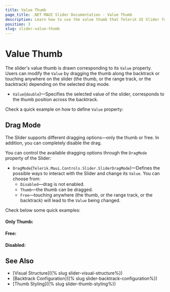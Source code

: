```yaml
---
title: Value Thumb
page_title: .NET MAUI Slider Documentation - Value Thumb
description: Learn how to use the value thumb that Telerik UI Slider for .NET MAUI control provides.
position: 3
slug: slider-value-thumb
---
```


# Value Thumb

The slider's value thumb is drawn corresponding to its `Value` property. Users can modify the `Value` by dragging the thumb along the backtrack or touching anywhere on the slider (the thumb, or the range track, or the backtrack) depending on the selected drag mode.

* `Value`(`double`)&mdash;Specifies the selected value of the slider, corresponds to the thumb position across the backtrack.

Check a quick example on how to define `Value` property:

<snippet id='slider-getting-started-xaml' />

## Drag Mode

The Slider supports different dragging options&mdash;only the thumb or free. In addition, you can completely disable the drag. 

You can control the available dragging options through the `DragMode` property of the Slider:

* `DragMode`(`Telerik.Maui.Controls.Slider.SliderDragMode`)&mdash;Defines the possible ways to interact with the Slider and change its `Value`. You can choose from:
    * `Disabled`&mdash;drag is not enabled.
    * `Thumb`&mdash;the thumb can be dragged.
    * `Free`&mdash;touching anywhere (the thumb, or the range track, or the backtrack) will lead to the `Value` being changed.
 
Check below some quick examples:

#### Only Thumb:

<snippet id='slider-drag-thumb-xaml' />

#### Free:

<snippet id='slider-drag-free-xaml' />

#### Disabled:

<snippet id='slider-drag-disabled-xaml' />

## See Also

- [Visual Structure]({% slug slider-visual-structure%})
- [Backtrack Configuration]({% slug slider-backtrack-configuration%})
- [Thumb Styling]({% slug slider-thumb-styling%})